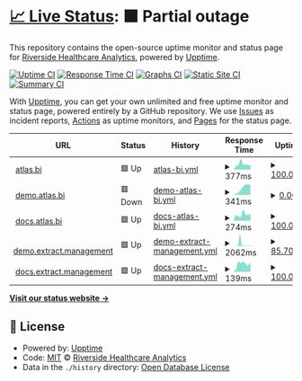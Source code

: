 # [📈 Live Status](https://Riverside-Healthcare.github.io/uptime): <!--live status--> **🟧 Partial outage**

This repository contains the open-source uptime monitor and status page for [Riverside Healthcare Analytics](https://Riverside-Healthcare.github.io/uptime), powered by [Upptime](https://github.com/upptime/upptime).

[![Uptime CI](https://github.com/Riverside-Healthcare/uptime/workflows/Uptime%20CI/badge.svg)](https://github.com/Riverside-Healthcare/uptime/actions?query=workflow%3A%22Uptime+CI%22)
[![Response Time CI](https://github.com/Riverside-Healthcare/uptime/workflows/Response%20Time%20CI/badge.svg)](https://github.com/Riverside-Healthcare/uptime/actions?query=workflow%3A%22Response+Time+CI%22)
[![Graphs CI](https://github.com/Riverside-Healthcare/uptime/workflows/Graphs%20CI/badge.svg)](https://github.com/Riverside-Healthcare/uptime/actions?query=workflow%3A%22Graphs+CI%22)
[![Static Site CI](https://github.com/Riverside-Healthcare/uptime/workflows/Static%20Site%20CI/badge.svg)](https://github.com/Riverside-Healthcare/uptime/actions?query=workflow%3A%22Static+Site+CI%22)
[![Summary CI](https://github.com/Riverside-Healthcare/uptime/workflows/Summary%20CI/badge.svg)](https://github.com/Riverside-Healthcare/uptime/actions?query=workflow%3A%22Summary+CI%22)

With [Upptime](https://upptime.js.org), you can get your own unlimited and free uptime monitor and status page, powered entirely by a GitHub repository. We use [Issues](https://github.com/Riverside-Healthcare/uptime/issues) as incident reports, [Actions](https://github.com/Riverside-Healthcare/uptime/actions) as uptime monitors, and [Pages](https://Riverside-Healthcare.github.io/uptime) for the status page.

<!--start: status pages-->
<!-- This summary is generated by Upptime (https://github.com/upptime/upptime) -->
<!-- Do not edit this manually, your changes will be overwritten -->
<!-- prettier-ignore -->
| URL | Status | History | Response Time | Uptime |
| --- | ------ | ------- | ------------- | ------ |
| <img alt="" src="https://favicons.githubusercontent.com/www.atlas.bi" height="13"> [atlas.bi](https://www.atlas.bi) | 🟩 Up | [atlas-bi.yml](https://github.com/Riverside-Healthcare/uptime/commits/HEAD/history/atlas-bi.yml) | <details><summary><img alt="Response time graph" src="./graphs/atlas-bi/response-time-week.png" height="20"> 377ms</summary><br><a href="https://Riverside-Healthcare.github.io/uptime/history/atlas-bi"><img alt="Response time 385" src="https://img.shields.io/endpoint?url=https%3A%2F%2Fraw.githubusercontent.com%2FRiverside-Healthcare%2Fuptime%2FHEAD%2Fapi%2Fatlas-bi%2Fresponse-time.json"></a><br><a href="https://Riverside-Healthcare.github.io/uptime/history/atlas-bi"><img alt="24-hour response time 315" src="https://img.shields.io/endpoint?url=https%3A%2F%2Fraw.githubusercontent.com%2FRiverside-Healthcare%2Fuptime%2FHEAD%2Fapi%2Fatlas-bi%2Fresponse-time-day.json"></a><br><a href="https://Riverside-Healthcare.github.io/uptime/history/atlas-bi"><img alt="7-day response time 377" src="https://img.shields.io/endpoint?url=https%3A%2F%2Fraw.githubusercontent.com%2FRiverside-Healthcare%2Fuptime%2FHEAD%2Fapi%2Fatlas-bi%2Fresponse-time-week.json"></a><br><a href="https://Riverside-Healthcare.github.io/uptime/history/atlas-bi"><img alt="30-day response time 403" src="https://img.shields.io/endpoint?url=https%3A%2F%2Fraw.githubusercontent.com%2FRiverside-Healthcare%2Fuptime%2FHEAD%2Fapi%2Fatlas-bi%2Fresponse-time-month.json"></a><br><a href="https://Riverside-Healthcare.github.io/uptime/history/atlas-bi"><img alt="1-year response time 385" src="https://img.shields.io/endpoint?url=https%3A%2F%2Fraw.githubusercontent.com%2FRiverside-Healthcare%2Fuptime%2FHEAD%2Fapi%2Fatlas-bi%2Fresponse-time-year.json"></a></details> | <details><summary><a href="https://Riverside-Healthcare.github.io/uptime/history/atlas-bi">100.00%</a></summary><a href="https://Riverside-Healthcare.github.io/uptime/history/atlas-bi"><img alt="All-time uptime 100.00%" src="https://img.shields.io/endpoint?url=https%3A%2F%2Fraw.githubusercontent.com%2FRiverside-Healthcare%2Fuptime%2FHEAD%2Fapi%2Fatlas-bi%2Fuptime.json"></a><br><a href="https://Riverside-Healthcare.github.io/uptime/history/atlas-bi"><img alt="24-hour uptime 100.00%" src="https://img.shields.io/endpoint?url=https%3A%2F%2Fraw.githubusercontent.com%2FRiverside-Healthcare%2Fuptime%2FHEAD%2Fapi%2Fatlas-bi%2Fuptime-day.json"></a><br><a href="https://Riverside-Healthcare.github.io/uptime/history/atlas-bi"><img alt="7-day uptime 100.00%" src="https://img.shields.io/endpoint?url=https%3A%2F%2Fraw.githubusercontent.com%2FRiverside-Healthcare%2Fuptime%2FHEAD%2Fapi%2Fatlas-bi%2Fuptime-week.json"></a><br><a href="https://Riverside-Healthcare.github.io/uptime/history/atlas-bi"><img alt="30-day uptime 100.00%" src="https://img.shields.io/endpoint?url=https%3A%2F%2Fraw.githubusercontent.com%2FRiverside-Healthcare%2Fuptime%2FHEAD%2Fapi%2Fatlas-bi%2Fuptime-month.json"></a><br><a href="https://Riverside-Healthcare.github.io/uptime/history/atlas-bi"><img alt="1-year uptime 100.00%" src="https://img.shields.io/endpoint?url=https%3A%2F%2Fraw.githubusercontent.com%2FRiverside-Healthcare%2Fuptime%2FHEAD%2Fapi%2Fatlas-bi%2Fuptime-year.json"></a></details>
| <img alt="" src="https://favicons.githubusercontent.com/demo.atlas.bi" height="13"> [demo.atlas.bi](https://demo.atlas.bi) | 🟥 Down | [demo-atlas-bi.yml](https://github.com/Riverside-Healthcare/uptime/commits/HEAD/history/demo-atlas-bi.yml) | <details><summary><img alt="Response time graph" src="./graphs/demo-atlas-bi/response-time-week.png" height="20"> 341ms</summary><br><a href="https://Riverside-Healthcare.github.io/uptime/history/demo-atlas-bi"><img alt="Response time 6740" src="https://img.shields.io/endpoint?url=https%3A%2F%2Fraw.githubusercontent.com%2FRiverside-Healthcare%2Fuptime%2FHEAD%2Fapi%2Fdemo-atlas-bi%2Fresponse-time.json"></a><br><a href="https://Riverside-Healthcare.github.io/uptime/history/demo-atlas-bi"><img alt="24-hour response time 456" src="https://img.shields.io/endpoint?url=https%3A%2F%2Fraw.githubusercontent.com%2FRiverside-Healthcare%2Fuptime%2FHEAD%2Fapi%2Fdemo-atlas-bi%2Fresponse-time-day.json"></a><br><a href="https://Riverside-Healthcare.github.io/uptime/history/demo-atlas-bi"><img alt="7-day response time 341" src="https://img.shields.io/endpoint?url=https%3A%2F%2Fraw.githubusercontent.com%2FRiverside-Healthcare%2Fuptime%2FHEAD%2Fapi%2Fdemo-atlas-bi%2Fresponse-time-week.json"></a><br><a href="https://Riverside-Healthcare.github.io/uptime/history/demo-atlas-bi"><img alt="30-day response time 5500" src="https://img.shields.io/endpoint?url=https%3A%2F%2Fraw.githubusercontent.com%2FRiverside-Healthcare%2Fuptime%2FHEAD%2Fapi%2Fdemo-atlas-bi%2Fresponse-time-month.json"></a><br><a href="https://Riverside-Healthcare.github.io/uptime/history/demo-atlas-bi"><img alt="1-year response time 6740" src="https://img.shields.io/endpoint?url=https%3A%2F%2Fraw.githubusercontent.com%2FRiverside-Healthcare%2Fuptime%2FHEAD%2Fapi%2Fdemo-atlas-bi%2Fresponse-time-year.json"></a></details> | <details><summary><a href="https://Riverside-Healthcare.github.io/uptime/history/demo-atlas-bi">0.00%</a></summary><a href="https://Riverside-Healthcare.github.io/uptime/history/demo-atlas-bi"><img alt="All-time uptime 31.90%" src="https://img.shields.io/endpoint?url=https%3A%2F%2Fraw.githubusercontent.com%2FRiverside-Healthcare%2Fuptime%2FHEAD%2Fapi%2Fdemo-atlas-bi%2Fuptime.json"></a><br><a href="https://Riverside-Healthcare.github.io/uptime/history/demo-atlas-bi"><img alt="24-hour uptime 0.00%" src="https://img.shields.io/endpoint?url=https%3A%2F%2Fraw.githubusercontent.com%2FRiverside-Healthcare%2Fuptime%2FHEAD%2Fapi%2Fdemo-atlas-bi%2Fuptime-day.json"></a><br><a href="https://Riverside-Healthcare.github.io/uptime/history/demo-atlas-bi"><img alt="7-day uptime 0.00%" src="https://img.shields.io/endpoint?url=https%3A%2F%2Fraw.githubusercontent.com%2FRiverside-Healthcare%2Fuptime%2FHEAD%2Fapi%2Fdemo-atlas-bi%2Fuptime-week.json"></a><br><a href="https://Riverside-Healthcare.github.io/uptime/history/demo-atlas-bi"><img alt="30-day uptime 25.90%" src="https://img.shields.io/endpoint?url=https%3A%2F%2Fraw.githubusercontent.com%2FRiverside-Healthcare%2Fuptime%2FHEAD%2Fapi%2Fdemo-atlas-bi%2Fuptime-month.json"></a><br><a href="https://Riverside-Healthcare.github.io/uptime/history/demo-atlas-bi"><img alt="1-year uptime 31.90%" src="https://img.shields.io/endpoint?url=https%3A%2F%2Fraw.githubusercontent.com%2FRiverside-Healthcare%2Fuptime%2FHEAD%2Fapi%2Fdemo-atlas-bi%2Fuptime-year.json"></a></details>
| <img alt="" src="https://favicons.githubusercontent.com/docs.atlas.bi" height="13"> [docs.atlas.bi](https://docs.atlas.bi) | 🟩 Up | [docs-atlas-bi.yml](https://github.com/Riverside-Healthcare/uptime/commits/HEAD/history/docs-atlas-bi.yml) | <details><summary><img alt="Response time graph" src="./graphs/docs-atlas-bi/response-time-week.png" height="20"> 274ms</summary><br><a href="https://Riverside-Healthcare.github.io/uptime/history/docs-atlas-bi"><img alt="Response time 239" src="https://img.shields.io/endpoint?url=https%3A%2F%2Fraw.githubusercontent.com%2FRiverside-Healthcare%2Fuptime%2FHEAD%2Fapi%2Fdocs-atlas-bi%2Fresponse-time.json"></a><br><a href="https://Riverside-Healthcare.github.io/uptime/history/docs-atlas-bi"><img alt="24-hour response time 310" src="https://img.shields.io/endpoint?url=https%3A%2F%2Fraw.githubusercontent.com%2FRiverside-Healthcare%2Fuptime%2FHEAD%2Fapi%2Fdocs-atlas-bi%2Fresponse-time-day.json"></a><br><a href="https://Riverside-Healthcare.github.io/uptime/history/docs-atlas-bi"><img alt="7-day response time 274" src="https://img.shields.io/endpoint?url=https%3A%2F%2Fraw.githubusercontent.com%2FRiverside-Healthcare%2Fuptime%2FHEAD%2Fapi%2Fdocs-atlas-bi%2Fresponse-time-week.json"></a><br><a href="https://Riverside-Healthcare.github.io/uptime/history/docs-atlas-bi"><img alt="30-day response time 268" src="https://img.shields.io/endpoint?url=https%3A%2F%2Fraw.githubusercontent.com%2FRiverside-Healthcare%2Fuptime%2FHEAD%2Fapi%2Fdocs-atlas-bi%2Fresponse-time-month.json"></a><br><a href="https://Riverside-Healthcare.github.io/uptime/history/docs-atlas-bi"><img alt="1-year response time 239" src="https://img.shields.io/endpoint?url=https%3A%2F%2Fraw.githubusercontent.com%2FRiverside-Healthcare%2Fuptime%2FHEAD%2Fapi%2Fdocs-atlas-bi%2Fresponse-time-year.json"></a></details> | <details><summary><a href="https://Riverside-Healthcare.github.io/uptime/history/docs-atlas-bi">100.00%</a></summary><a href="https://Riverside-Healthcare.github.io/uptime/history/docs-atlas-bi"><img alt="All-time uptime 95.31%" src="https://img.shields.io/endpoint?url=https%3A%2F%2Fraw.githubusercontent.com%2FRiverside-Healthcare%2Fuptime%2FHEAD%2Fapi%2Fdocs-atlas-bi%2Fuptime.json"></a><br><a href="https://Riverside-Healthcare.github.io/uptime/history/docs-atlas-bi"><img alt="24-hour uptime 100.00%" src="https://img.shields.io/endpoint?url=https%3A%2F%2Fraw.githubusercontent.com%2FRiverside-Healthcare%2Fuptime%2FHEAD%2Fapi%2Fdocs-atlas-bi%2Fuptime-day.json"></a><br><a href="https://Riverside-Healthcare.github.io/uptime/history/docs-atlas-bi"><img alt="7-day uptime 100.00%" src="https://img.shields.io/endpoint?url=https%3A%2F%2Fraw.githubusercontent.com%2FRiverside-Healthcare%2Fuptime%2FHEAD%2Fapi%2Fdocs-atlas-bi%2Fuptime-week.json"></a><br><a href="https://Riverside-Healthcare.github.io/uptime/history/docs-atlas-bi"><img alt="30-day uptime 99.95%" src="https://img.shields.io/endpoint?url=https%3A%2F%2Fraw.githubusercontent.com%2FRiverside-Healthcare%2Fuptime%2FHEAD%2Fapi%2Fdocs-atlas-bi%2Fuptime-month.json"></a><br><a href="https://Riverside-Healthcare.github.io/uptime/history/docs-atlas-bi"><img alt="1-year uptime 95.31%" src="https://img.shields.io/endpoint?url=https%3A%2F%2Fraw.githubusercontent.com%2FRiverside-Healthcare%2Fuptime%2FHEAD%2Fapi%2Fdocs-atlas-bi%2Fuptime-year.json"></a></details>
| <img alt="" src="https://favicons.githubusercontent.com/demo.extract.management" height="13"> [demo.extract.management](https://demo.extract.management) | 🟩 Up | [demo-extract-management.yml](https://github.com/Riverside-Healthcare/uptime/commits/HEAD/history/demo-extract-management.yml) | <details><summary><img alt="Response time graph" src="./graphs/demo-extract-management/response-time-week.png" height="20"> 2062ms</summary><br><a href="https://Riverside-Healthcare.github.io/uptime/history/demo-extract-management"><img alt="Response time 3222" src="https://img.shields.io/endpoint?url=https%3A%2F%2Fraw.githubusercontent.com%2FRiverside-Healthcare%2Fuptime%2FHEAD%2Fapi%2Fdemo-extract-management%2Fresponse-time.json"></a><br><a href="https://Riverside-Healthcare.github.io/uptime/history/demo-extract-management"><img alt="24-hour response time 415" src="https://img.shields.io/endpoint?url=https%3A%2F%2Fraw.githubusercontent.com%2FRiverside-Healthcare%2Fuptime%2FHEAD%2Fapi%2Fdemo-extract-management%2Fresponse-time-day.json"></a><br><a href="https://Riverside-Healthcare.github.io/uptime/history/demo-extract-management"><img alt="7-day response time 2062" src="https://img.shields.io/endpoint?url=https%3A%2F%2Fraw.githubusercontent.com%2FRiverside-Healthcare%2Fuptime%2FHEAD%2Fapi%2Fdemo-extract-management%2Fresponse-time-week.json"></a><br><a href="https://Riverside-Healthcare.github.io/uptime/history/demo-extract-management"><img alt="30-day response time 2372" src="https://img.shields.io/endpoint?url=https%3A%2F%2Fraw.githubusercontent.com%2FRiverside-Healthcare%2Fuptime%2FHEAD%2Fapi%2Fdemo-extract-management%2Fresponse-time-month.json"></a><br><a href="https://Riverside-Healthcare.github.io/uptime/history/demo-extract-management"><img alt="1-year response time 3222" src="https://img.shields.io/endpoint?url=https%3A%2F%2Fraw.githubusercontent.com%2FRiverside-Healthcare%2Fuptime%2FHEAD%2Fapi%2Fdemo-extract-management%2Fresponse-time-year.json"></a></details> | <details><summary><a href="https://Riverside-Healthcare.github.io/uptime/history/demo-extract-management">85.70%</a></summary><a href="https://Riverside-Healthcare.github.io/uptime/history/demo-extract-management"><img alt="All-time uptime 91.51%" src="https://img.shields.io/endpoint?url=https%3A%2F%2Fraw.githubusercontent.com%2FRiverside-Healthcare%2Fuptime%2FHEAD%2Fapi%2Fdemo-extract-management%2Fuptime.json"></a><br><a href="https://Riverside-Healthcare.github.io/uptime/history/demo-extract-management"><img alt="24-hour uptime 0.01%" src="https://img.shields.io/endpoint?url=https%3A%2F%2Fraw.githubusercontent.com%2FRiverside-Healthcare%2Fuptime%2FHEAD%2Fapi%2Fdemo-extract-management%2Fuptime-day.json"></a><br><a href="https://Riverside-Healthcare.github.io/uptime/history/demo-extract-management"><img alt="7-day uptime 85.70%" src="https://img.shields.io/endpoint?url=https%3A%2F%2Fraw.githubusercontent.com%2FRiverside-Healthcare%2Fuptime%2FHEAD%2Fapi%2Fdemo-extract-management%2Fuptime-week.json"></a><br><a href="https://Riverside-Healthcare.github.io/uptime/history/demo-extract-management"><img alt="30-day uptime 96.70%" src="https://img.shields.io/endpoint?url=https%3A%2F%2Fraw.githubusercontent.com%2FRiverside-Healthcare%2Fuptime%2FHEAD%2Fapi%2Fdemo-extract-management%2Fuptime-month.json"></a><br><a href="https://Riverside-Healthcare.github.io/uptime/history/demo-extract-management"><img alt="1-year uptime 91.51%" src="https://img.shields.io/endpoint?url=https%3A%2F%2Fraw.githubusercontent.com%2FRiverside-Healthcare%2Fuptime%2FHEAD%2Fapi%2Fdemo-extract-management%2Fuptime-year.json"></a></details>
| <img alt="" src="https://favicons.githubusercontent.com/docs.extract.management" height="13"> [docs.extract.management](https://docs.extract.management) | 🟩 Up | [docs-extract-management.yml](https://github.com/Riverside-Healthcare/uptime/commits/HEAD/history/docs-extract-management.yml) | <details><summary><img alt="Response time graph" src="./graphs/docs-extract-management/response-time-week.png" height="20"> 139ms</summary><br><a href="https://Riverside-Healthcare.github.io/uptime/history/docs-extract-management"><img alt="Response time 121" src="https://img.shields.io/endpoint?url=https%3A%2F%2Fraw.githubusercontent.com%2FRiverside-Healthcare%2Fuptime%2FHEAD%2Fapi%2Fdocs-extract-management%2Fresponse-time.json"></a><br><a href="https://Riverside-Healthcare.github.io/uptime/history/docs-extract-management"><img alt="24-hour response time 170" src="https://img.shields.io/endpoint?url=https%3A%2F%2Fraw.githubusercontent.com%2FRiverside-Healthcare%2Fuptime%2FHEAD%2Fapi%2Fdocs-extract-management%2Fresponse-time-day.json"></a><br><a href="https://Riverside-Healthcare.github.io/uptime/history/docs-extract-management"><img alt="7-day response time 139" src="https://img.shields.io/endpoint?url=https%3A%2F%2Fraw.githubusercontent.com%2FRiverside-Healthcare%2Fuptime%2FHEAD%2Fapi%2Fdocs-extract-management%2Fresponse-time-week.json"></a><br><a href="https://Riverside-Healthcare.github.io/uptime/history/docs-extract-management"><img alt="30-day response time 128" src="https://img.shields.io/endpoint?url=https%3A%2F%2Fraw.githubusercontent.com%2FRiverside-Healthcare%2Fuptime%2FHEAD%2Fapi%2Fdocs-extract-management%2Fresponse-time-month.json"></a><br><a href="https://Riverside-Healthcare.github.io/uptime/history/docs-extract-management"><img alt="1-year response time 121" src="https://img.shields.io/endpoint?url=https%3A%2F%2Fraw.githubusercontent.com%2FRiverside-Healthcare%2Fuptime%2FHEAD%2Fapi%2Fdocs-extract-management%2Fresponse-time-year.json"></a></details> | <details><summary><a href="https://Riverside-Healthcare.github.io/uptime/history/docs-extract-management">100.00%</a></summary><a href="https://Riverside-Healthcare.github.io/uptime/history/docs-extract-management"><img alt="All-time uptime 96.02%" src="https://img.shields.io/endpoint?url=https%3A%2F%2Fraw.githubusercontent.com%2FRiverside-Healthcare%2Fuptime%2FHEAD%2Fapi%2Fdocs-extract-management%2Fuptime.json"></a><br><a href="https://Riverside-Healthcare.github.io/uptime/history/docs-extract-management"><img alt="24-hour uptime 100.00%" src="https://img.shields.io/endpoint?url=https%3A%2F%2Fraw.githubusercontent.com%2FRiverside-Healthcare%2Fuptime%2FHEAD%2Fapi%2Fdocs-extract-management%2Fuptime-day.json"></a><br><a href="https://Riverside-Healthcare.github.io/uptime/history/docs-extract-management"><img alt="7-day uptime 100.00%" src="https://img.shields.io/endpoint?url=https%3A%2F%2Fraw.githubusercontent.com%2FRiverside-Healthcare%2Fuptime%2FHEAD%2Fapi%2Fdocs-extract-management%2Fuptime-week.json"></a><br><a href="https://Riverside-Healthcare.github.io/uptime/history/docs-extract-management"><img alt="30-day uptime 100.00%" src="https://img.shields.io/endpoint?url=https%3A%2F%2Fraw.githubusercontent.com%2FRiverside-Healthcare%2Fuptime%2FHEAD%2Fapi%2Fdocs-extract-management%2Fuptime-month.json"></a><br><a href="https://Riverside-Healthcare.github.io/uptime/history/docs-extract-management"><img alt="1-year uptime 96.02%" src="https://img.shields.io/endpoint?url=https%3A%2F%2Fraw.githubusercontent.com%2FRiverside-Healthcare%2Fuptime%2FHEAD%2Fapi%2Fdocs-extract-management%2Fuptime-year.json"></a></details>

<!--end: status pages-->

[**Visit our status website →**](https://Riverside-Healthcare.github.io/uptime)

## 📄 License

- Powered by: [Upptime](https://github.com/upptime/upptime)
- Code: [MIT](./LICENSE) © [Riverside Healthcare Analytics](https://Riverside-Healthcare.github.io/uptime)
- Data in the `./history` directory: [Open Database License](https://opendatacommons.org/licenses/odbl/1-0/)
